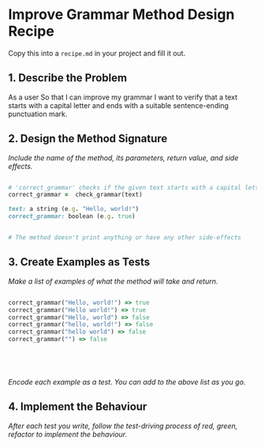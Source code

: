 # Improve Grammar Method Design Recipe

Copy this into a `recipe.md` in your project and fill it out.

## 1. Describe the Problem

As a user
So that I can improve my grammar
I want to verify that a text starts with a capital letter and ends with a suitable sentence-ending punctuation mark.

## 2. Design the Method Signature

_Include the name of the method, its parameters, return value, and side effects._

```ruby

# 'correct_grammar' checks if the given text starts with a capital letter and ends with a punctuation mark
correct_grammar =  check_grammar(text)

text: a string (e.g. "Hello, world!")
correct_grammar: boolean (e.g. true)


# The method doesn't print anything or have any other side-effects
```

## 3. Create Examples as Tests

_Make a list of examples of what the method will take and return._

```ruby

correct_grammar("Hello, world!") => true
correct_grammar("Hello world!") => true
correct_grammar("Hello, world") => false
correct_grammar("hello, world!") => false
correct_grammar("hello world") => false
correct_grammar("") => false






```

_Encode each example as a test. You can add to the above list as you go._

## 4. Implement the Behaviour

_After each test you write, follow the test-driving process of red, green, refactor to implement the behaviour._


